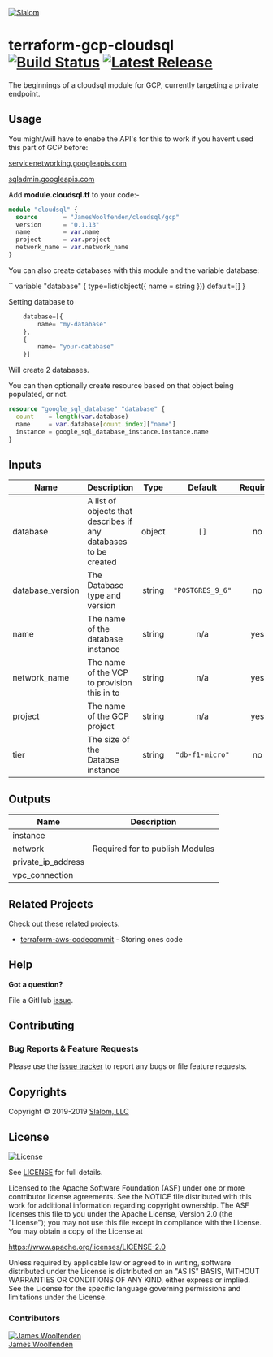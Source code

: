 [![Slalom][logo]](https://slalom.com)

# terraform-gcp-cloudsql [![Build Status](https://api.travis-ci.com/JamesWoolfenden/terraform-gcp-cloudsql.svg?branch=master)](https://travis-ci.com/JamesWoolfenden/terraform-gcp-cloudsql) [![Latest Release](https://img.shields.io/github/release/JamesWoolfenden/terraform-gcp-cloudsql.svg)](https://github.com/JamesWoolfenden/terraform-gcp-cloudsql/releases/latest)

The beginnings of a cloudsql module for GCP, currently targeting a private endpoint.

## Usage

You might/will have to enabe the API's for this to work if you havent used this part of GCP before:

[servicenetworking.googleapis.com](https://console.developers.google.com/apis/api/servicenetworking.googleapis.com/overview)

[sqladmin.googleapis.com](https://console.developers.google.com/apis/api/sqladmin.googleapis.com/overview)

Add **module.cloudsql.tf** to your code:-

```terraform
module "cloudsql" {
  source       = "JamesWoolfenden/cloudsql/gcp"
  version      = "0.1.13"
  name         = var.name
  project      = var.project
  network_name = var.network_name
}
```

You can also create databases with this module and the variable database:

``
variable "database" {
    type=list(object({
        name = string
    }))
    default=[]
}

Setting database to

```terraform
    database=[{
        name= "my-database"
    },
    {
        name= "your-database"
    }]
```

Will create 2 databases.

You can then optionally create resource based on that object being populated, or not.

```terraform
resource "google_sql_database" "database" {
  count    = length(var.database)
  name     = var.database[count.index]["name"]
  instance = google_sql_database_instance.instance.name
}
```

<!-- BEGINNING OF PRE-COMMIT-TERRAFORM DOCS HOOK -->
## Inputs

| Name | Description | Type | Default | Required |
|------|-------------|:----:|:-----:|:-----:|
| database | A list of objects that describes if any databases to be created | object | `[]` | no |
| database\_version | The Database type and version | string | `"POSTGRES_9_6"` | no |
| name | The name of the database instance | string | n/a | yes |
| network\_name | The name of the VCP to provision this in to | string | n/a | yes |
| project | The name of the GCP project | string | n/a | yes |
| tier | The size of the Databse instance | string | `"db-f1-micro"` | no |

## Outputs

| Name | Description |
|------|-------------|
| instance |  |
| network | Required for to publish Modules |
| private\_ip\_address |  |
| vpc\_connection |  |

<!-- END OF PRE-COMMIT-TERRAFORM DOCS HOOK -->

## Related Projects

Check out these related projects.

- [terraform-aws-codecommit](https://github.com/jameswoolfenden/terraform-aws-codebuild) - Storing ones code

## Help

**Got a question?**

File a GitHub [issue](https://github.com/jameswoolfenden/terraform-gcp-cloudsql/issues).

## Contributing

### Bug Reports & Feature Requests

Please use the [issue tracker](https://github.com/jameswoolfenden/terraform-gcp-cloudsql/issues) to report any bugs or file feature requests.

## Copyrights

Copyright © 2019-2019 [Slalom, LLC](https://slalom.com)

## License

[![License](https://img.shields.io/badge/License-Apache%202.0-blue.svg)](https://opensource.org/licenses/Apache-2.0)

See [LICENSE](LICENSE) for full details.

Licensed to the Apache Software Foundation (ASF) under one
or more contributor license agreements. See the NOTICE file
distributed with this work for additional information
regarding copyright ownership. The ASF licenses this file
to you under the Apache License, Version 2.0 (the
"License"); you may not use this file except in compliance
with the License. You may obtain a copy of the License at

<https://www.apache.org/licenses/LICENSE-2.0>

Unless required by applicable law or agreed to in writing,
software distributed under the License is distributed on an
"AS IS" BASIS, WITHOUT WARRANTIES OR CONDITIONS OF ANY
KIND, either express or implied. See the License for the
specific language governing permissions and limitations
under the License.

### Contributors

[![James Woolfenden][jameswoolfenden_avatar]][jameswoolfenden_homepage]<br/>[James Woolfenden][jameswoolfenden_homepage]

[jameswoolfenden_homepage]: https://github.com/jameswoolfenden
[jameswoolfenden_avatar]: https://github.com/jameswoolfenden.png?size=150
[logo]: https://gist.githubusercontent.com/JamesWoolfenden/5c457434351e9fe732ca22b78fdd7d5e/raw/15933294ae2b00f5dba6557d2be88f4b4da21201/slalom-logo.png
[website]: https://slalom.com
[github]: https://github.com/jameswoolfenden
[linkedin]: https://www.linkedin.com/company/slalom-consulting/
[twitter]: https://twitter.com/Slalom
[share_twitter]: https://twitter.com/intent/tweet/?text=terraform-gcp-cloudsql&url=https://github.com/jameswoolfenden/terraform-gcp-cloudsql
[share_linkedin]: https://www.linkedin.com/shareArticle?mini=true&title=terraform-gcp-cloudsql&url=https://github.com/jameswoolfenden/terraform-gcp-cloudsql
[share_reddit]: https://reddit.com/submit/?url=https://github.com/jameswoolfenden/terraform-gcp-cloudsql
[share_facebook]: https://facebook.com/sharer/sharer.php?u=https://github.com/jameswoolfenden/terraform-gcp-cloudsql
[share_email]: mailto:?subject=terraform-gcp-cloudsql&body=https://github.com/jameswoolfenden/terraform-gcp-cloudsql
